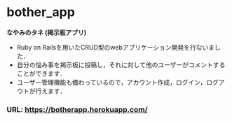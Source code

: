 # bother_app
<b> なやみのタネ (掲示板アプリ) </b>

* Ruby on Railsを用いたCRUD型のwebアプリケーション開発を行ないました．
* 自分の悩み事を掲示板に投稿し，それに対して他のユーザーがコメントすることができます．
* ユーザー管理機能も備わっているので，アカウント作成，ログイン，ログアウトが行えます．

### URL: https://botherapp.herokuapp.com/
